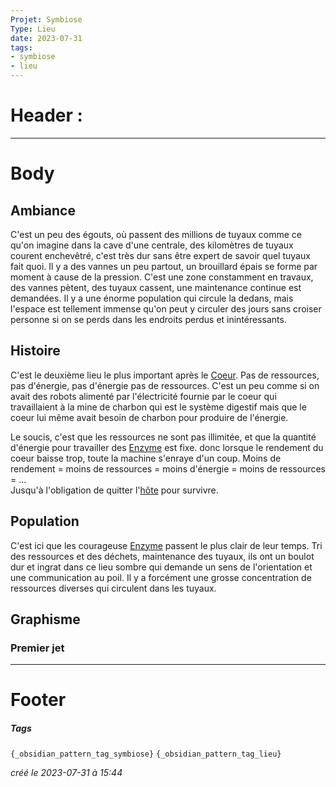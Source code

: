 ```yaml
---
Projet: Symbiose
Type: Lieu
date: 2023-07-31
tags:
- symbiose
- lieu
---
```

   
# Header :   
   
   
-------------------------------------------------------------------------------   
# Body   
   
## Ambiance   
   
C'est un peu des égouts, où passent des millions de tuyaux comme ce qu'on imagine dans la cave d'une centrale, des kilomètres de tuyaux courent enchevêtré, c'est très dur sans être expert de savoir quel tuyaux fait quoi. Il y a des vannes un peu partout, un brouillard épais se forme par moment à cause de la pression. C'est une zone constamment en travaux, des vannes pètent, des tuyaux cassent, une maintenance continue est demandées. Il y a une énorme population qui circule la dedans, mais l'espace est tellement immense qu'on peut y circuler des jours sans croiser personne si on se perds dans les endroits perdus et inintéressants.    
   
## Histoire   
   
C'est le deuxième lieu le plus important après le [Coeur](../../../../../Cr%C3%A9ations/Symbiose/GameDesign/Sc%C3%A9nario/Lieux/Coeur.md). Pas de ressources, pas d'énergie, pas d'énergie pas de ressources. C'est un peu comme si on avait des robots alimenté par l'électricité fournie par le coeur qui travaillaient à la mine de charbon qui est le système digestif mais que le coeur lui même avait besoin de charbon pour produire de l'énergie.   
   
Le soucis, c'est que les ressources ne sont pas illimitée, et que la quantité d'énergie pour travailler des [Enzyme](../../../../../Cr%C3%A9ations/Symbiose/GameDesign/Sc%C3%A9nario/Personnages/Enzyme.md) est fixe. donc lorsque le rendement du coeur baisse trop, toute la machine s'enraye d'un coup. Moins de rendement = moins de ressources = moins d'énergie = moins de ressources = ...    
Jusqu'à l'obligation de quitter l'[hôte](/not_created.md) pour survivre.   
   
## Population   
   
C'est ici que les courageuse [Enzyme](../../../../../Cr%C3%A9ations/Symbiose/GameDesign/Sc%C3%A9nario/Personnages/Enzyme.md) passent le plus clair de leur temps. Tri des ressources et des déchets, maintenance des tuyaux, ils ont un boulot dur et ingrat dans ce lieu sombre qui demande un sens de l'orientation et une communication au poil. Il y a forcément une grosse concentration de ressources diverses qui circulent dans les tuyaux.    
   
## Graphisme   
   
### Premier jet   
   
   
   
---------------------------------------------------------------------------   
# Footer   
   
##### Tags   
`{_obsidian_pattern_tag_symbiose}` `{_obsidian_pattern_tag_lieu}`   
   
*créé le 2023-07-31 à 15:44*